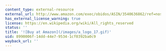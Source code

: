 ```yaml
---
content_type: external-resource
external_url: http://www.amazon.com/exec/obidos/ASIN/3540636862/ref=nosim/mitopencourse-20
has_external_license_warning: true
license: https://en.wikipedia.org/wiki/All_rights_reserved
status: ''
title: '![Buy at Amazon](/images/a_logo_17.gif)'
uid: 8990006f-14dd-44e7-9534-1cf0392ba0c9
wayback_url: ''
---
```

